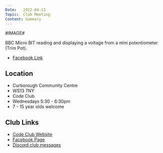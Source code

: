 ```yaml
---
Date:   2022-04-13
Topic:  Club Meeting
Content: Summary
---
```

#IMAGE#

BBC Micro BIT reading and displaying a voltage from a mini potentiometer (Trim Pot).

* [Facebook Link](https://www.facebook.com/1481985248595237/posts/4768051243321938/)

## Location

* Curborough Community Centre
* WS13 7NY
* Code Club
* Wednesdays 5:30 - 6:30pm
* 7 - 15 year olds welcome

## Club Links

* [Code Club Website](https://lichfield-code-club.github.io/)
* [Facebook Page](https://www.facebook.com/LichfieldCoders)
* [Discord club messages](https://discord.gg/szz6xGK)
